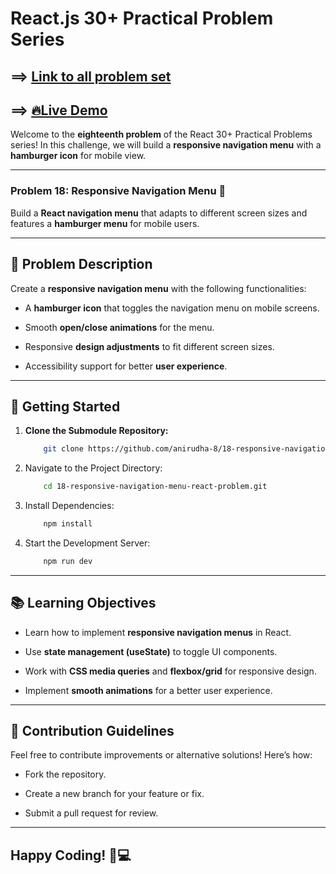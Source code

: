 # React.js 30+ Practical Problem Series

## ==> [Link to all problem set](https://github.com/anirudha-8/react.js-practical-problems.git)

## ==> [🔥Live Demo](https://18-responsive-navigation-menu-react-problem.vercel.app/)

Welcome to the **eighteenth problem** of the React 30+ Practical Problems series! In this challenge, we will build a **responsive navigation menu** with a **hamburger icon** for mobile view.

---

### Problem 18: Responsive Navigation Menu 🍔  

Build a **React navigation menu** that adapts to different screen sizes and features a **hamburger menu** for mobile users.

---

## 📝 Problem Description  

Create a **responsive navigation menu** with the following functionalities:

- A **hamburger icon** that toggles the navigation menu on mobile screens.

- Smooth **open/close animations** for the menu.

- Responsive **design adjustments** to fit different screen sizes.

- Accessibility support for better **user experience**.

---

## 🚀 Getting Started  

1. **Clone the Submodule Repository:**  

    ```bash
        git clone https://github.com/anirudha-8/18-responsive-navigation-menu-react-problem.git
    ```

2. Navigate to the Project Directory:  

    ```bash
        cd 18-responsive-navigation-menu-react-problem.git
    ```

3. Install Dependencies:  

    ```bash
        npm install
    ```

4. Start the Development Server:  

    ```bash
        npm run dev
    ```

---

## 📚 Learning Objectives  

- Learn how to implement **responsive navigation menus** in React.

- Use **state management (useState)** to toggle UI components.

- Work with **CSS media queries** and **flexbox/grid** for responsive design.

- Implement **smooth animations** for a better user experience.

---

## 🤝 Contribution Guidelines  

Feel free to contribute improvements or alternative solutions! Here’s how:  

- Fork the repository.  

- Create a new branch for your feature or fix.  

- Submit a pull request for review.  

---

## Happy Coding! 🍔💻
